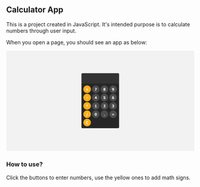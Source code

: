 ## Calculator App

This is a project created in JavaScript. It's intended purpose is to calculate numbers through user input.

When you open a page, you should see an app as below:

![An example of app page](CC1.jpg?raw=true "page example")

### How to use?

Click the buttons to enter numbers, use the yellow ones to add math signs.
